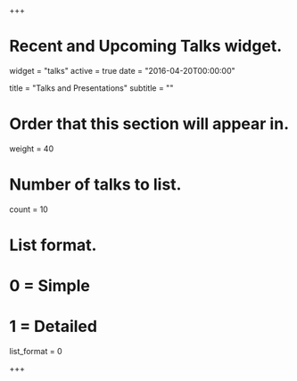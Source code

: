 +++
# Recent and Upcoming Talks widget.
widget = "talks"
active = true
date = "2016-04-20T00:00:00"

title = "Talks and Presentations"
subtitle = ""

# Order that this section will appear in.
weight = 40

# Number of talks to list.
count = 10

# List format.
#   0 = Simple
#   1 = Detailed
list_format = 0

+++

